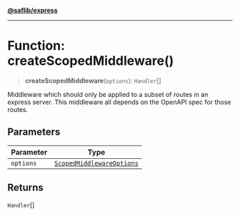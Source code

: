 [**@saflib/express**](../index.md)

---

# Function: createScopedMiddleware()

> **createScopedMiddleware**(`options`): `Handler`[]

Middleware which should only be applied to a subset of routes in an express server.
This middleware all depends on the OpenAPI spec for those routes.

## Parameters

| Parameter | Type                                                                  |
| --------- | --------------------------------------------------------------------- |
| `options` | [`ScopedMiddlewareOptions`](../interfaces/ScopedMiddlewareOptions.md) |

## Returns

`Handler`[]
